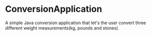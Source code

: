 # ConversionApplication

A simple Java conversion application that let's the user convert three different weight measurements(kg, pounds and stones).
